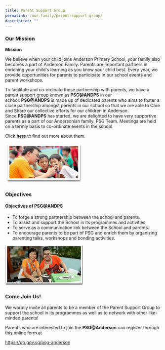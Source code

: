 ```yaml
---
title: Parent Support Group
permalink: /our-family/parent-support-group/
description: ""
---
```

<h3>Our Mission</h3>
<div>
<p><strong>Mission</strong></p>
<p>We believe when your child joins Anderson Primary School, your family also becomes a part of Anderson Family. Parents are important partners in enriching your child's learning as you know your child best. Every year, we provide opportunities for parents to participate in our school events and parent workshops.</p>
<p>To facilitate and co-ordinate these partnership with parents, we have a parent support group known as&nbsp;<strong>PSG@ANDPS</strong>&nbsp;in our school.&nbsp;<strong>PSG@ANDPS</strong>&nbsp;is made up of dedicated parents who aims to foster a close partnership amongst parents in our school so that we are able to Care and Share our collective efforts for our children in Anderson. Since&nbsp;<strong>PSG@ANDPS</strong>&nbsp;has started, we are delighted to have very supportive parents as a part of our Andersonian family. PSG Team. Meetings are held on a termly basis to co-ordinate events in the school.</p>
<p>Click&nbsp;<a href="https://www.facebook.com/apsparentsupportgroup"><strong>here</strong></a>&nbsp;to find out more about them.</p>
</div>

<img src="/images/plg_img.png" 
     style="width:50%">

<h3>Objectives</h3>
<div id="_ptod_27379" class="ive_editable ive_ptod ive_content">
<h4><strong>Objectives of PSG@ANDPS</strong></h4>
<ul>
<li>To forge a strong partnership between the school and parents.</li>
<li>To assist and support the School in its programmes and activities.</li>
<li>To serve as a communication link between the School and parents.</li>
<li>To encourage parents to be part of PSG and enrich them by organizing parenting talks, workshops and bonding activities.</li>
</ul>
</div>

<img src="/images/parent_link_group_objectives.jpg" 
     style="width:50%">

<h3>Come Join Us!</h3>
<p>We warmly invite all parents to be a member of the&nbsp;Parent&nbsp;Support&nbsp;Group&nbsp;to support the school in its programmes as well as to network with other like-minded parents!</p>
<p>Parents&nbsp;who are&nbsp;interested&nbsp;to join&nbsp;the&nbsp;<strong>PSG@Anderson</strong>&nbsp;can register through this online form&nbsp;at</p>
<p><a href="https://go.gov.sg/psg-anderson">https://go.gov.sg/psg-anderson</a></p>